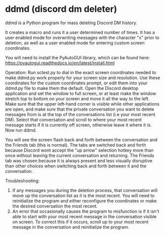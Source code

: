 # ddmd (discord dm deleter)
ddmd is a Python program for mass deleting Discord DM history.

It creates a macro and runs it a user determined number of times. It has a user enabled mode for overwriting messages with the character "x" prior to deletion, as well as a user enabled mode for entering custom screen coordinates.

You will need to install the PyAutoGUI library, which can be found here: https://pyautogui.readthedocs.io/en/latest/install.html

Operation:
Run sctest.py to dial in the exact screen coordinates needed to make ddmd.py work properly for your screen size and resolution.
Use these coordinates for the custom coordinates prompt, or edit them into your ddmd.py file to make them the default. Open the Discord desktop application and set the window to full screen, or at least make the window stretch top to bottom on your screen and move it all the way to the left. Make sure that the upper left-hand corner is visible while other applications are open, and make sure that the private conversation you want to delete messages from is at the top of the conversations list (i.e your most recent DM). Select that conversation and scroll to where your most recent message starts if it is currently off screen, otherwise leave it where it is. Now run ddmd.

You will see the screen flash back and forth between the conversation and the Friends tab (this is normal). The tabs are switched back and forth because Discord wont accept the "up arrow" selection hotkey more than once without leaving the current conversation and returning. The Friends tab was chosen because it is always present and less visually disruptive than other choices when switching back and forth between it and the conversation.

Troubleshooting:
1) If any messages you during the deletion process, that conversation will move up the conversation list as it is the most recent. You will need to reinitialize the program and either reconfigure the coordinates or make the desired conversation the most recent.
2) An error that occasionally causes the program to misfunction is if it isn't able to start with your most recent message in the conversation visible on screen. To correct this if it occurs, scroll up to your most recent message in the conversation and reinitialize the program.
